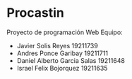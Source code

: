 # Procastin
Proyecto de programación Web
Equipo:

* Javier Solis Reyes          19211739
* Andres Ponce Garibay        19211711
* Daniel Alberto Garcia Salas 19211648
* Israel Felix Bojorquez      19211635
